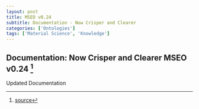```yaml
---
layout: post
title: MSEO v0.24
subtitle: Documentation - Now Crisper and Clearer
categories: ['Ontologies']
tags: ['Material Science', 'Knowledge']
---
```


## Documentation: Now Crisper and Clearer MSEO v0.24 [^fn1]

Updated Documentation

[^fn1]: [source](https://github.com/Mat-O-Lab/MSEO/compare/v0.23...v0.24)